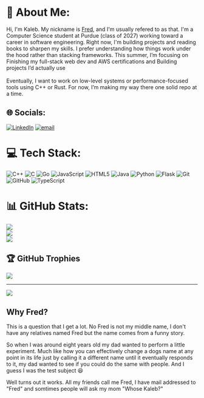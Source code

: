 # 💫 About Me:
Hi, I'm Kaleb. My nickname is [Fred](#why-fred?), and I'm usually refered to as that. I'm a Computer Science student at Purdue (class of 2027) working toward a career in software engineering. Right now, I'm building projects and reading books to sharpen my skills. I prefer understanding how things work under the hood rather than stacking frameworks. This summer, I’m focusing on Finishing my full-stack web dev and AWS certifications and Building projects I’d actually use<br><br>
Eventually, I want to work on low-level systems or performance-focused tools using C++ or Rust. For now, I’m making my way there one solid repo at a time.


## 🌐 Socials:
[![LinkedIn](https://img.shields.io/badge/LinkedIn-%230077B5.svg?logo=linkedin&logoColor=white)](https://linkedin.com/in/kaleb-duchesneau) [![email](https://img.shields.io/badge/Email-D14836?logo=gmail&logoColor=white)](mailto:kalebduchesneau@gmail.com) 

# 💻 Tech Stack:
![C++](https://img.shields.io/badge/c++-%2300599C.svg?style=for-the-badge&logo=c%2B%2B&logoColor=white) ![C](https://img.shields.io/badge/c-%2300599C.svg?style=for-the-badge&logo=c&logoColor=white) ![Go](https://img.shields.io/badge/go-%2300ADD8.svg?style=for-the-badge&logo=go&logoColor=white) ![JavaScript](https://img.shields.io/badge/javascript-%23323330.svg?style=for-the-badge&logo=javascript&logoColor=%23F7DF1E) ![HTML5](https://img.shields.io/badge/html5-%23E34F26.svg?style=for-the-badge&logo=html5&logoColor=white) ![Java](https://img.shields.io/badge/java-%23ED8B00.svg?style=for-the-badge&logo=openjdk&logoColor=white) ![Python](https://img.shields.io/badge/python-3670A0?style=for-the-badge&logo=python&logoColor=ffdd54) ![Flask](https://img.shields.io/badge/flask-%23000.svg?style=for-the-badge&logo=flask&logoColor=white) ![Git](https://img.shields.io/badge/git-%23F05033.svg?style=for-the-badge&logo=git&logoColor=white) ![GitHub](https://img.shields.io/badge/github-%23121011.svg?style=for-the-badge&logo=github&logoColor=white) ![TypeScript](https://img.shields.io/badge/typescript-%23007ACC.svg?style=for-the-badge&logo=typescript&logoColor=white)
# 📊 GitHub Stats:
![](https://github-readme-stats.vercel.app/api?username=FredDude2004&theme=rose_pine&hide_border=false&include_all_commits=false&count_private=false)<br/>
![](https://nirzak-streak-stats.vercel.app/?user=FredDude2004&theme=rose_pine&hide_border=false)<br/>
![](https://github-readme-stats.vercel.app/api/top-langs/?username=FredDude2004&theme=rose_pine&hide_border=false&include_all_commits=false&count_private=false&layout=compact)

## 🏆 GitHub Trophies
![](https://github-profile-trophy.vercel.app/?username=FredDude2004&theme=rose_pine&no-frame=false&no-bg=true&margin-w=4)

---
[![](https://visitcount.itsvg.in/api?id=FredDude2004&icon=0&color=0)](https://visitcount.itsvg.in)

## Why Fred?
This is a question that I get a lot. No Fred is not my middle name, I don't have any relatives named Fred but the name comes from a funny story. 

So when I was around eight years old my dad wanted to perform a little experiment. Much like how you can effectively change a dogs name at any point in its life just by calling it a different name until it eventually responds to it, my dad wanted to see if you could do the same with people. And I guess I was the test subject 😆

Well turns out it works. All my friends call me Fred, I have mail addressed to "Fred" and somtimes people will ask my mom "Whose Kaleb?"  
<!-- Proudly created with GPRM ( https://gprm.itsvg.in ) -->
